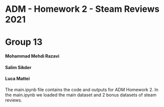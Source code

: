 # ADM - Homework 2 - Steam Reviews 2021

# Group 13
#### Mohammad Mehdi Razavi
#### Salim Sikder
#### Luca Mattei

The main.ipynb file contains the code and outputs for ADM Homework 2.
In the main.ipynb we loaded the main dataset and 2 bonus datasets of steam reviews.
